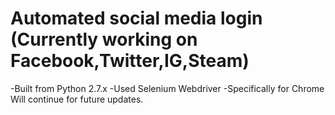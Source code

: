 # Automated social media login (Currently working on Facebook,Twitter,IG,Steam)
-Built from Python 2.7.x
-Used Selenium Webdriver
-Specifically for Chrome
Will continue for future updates.
